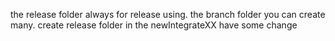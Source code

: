 the release folder always for release using.
the branch folder you can create many.
create release folder
in the newIntegrateXX have some change
